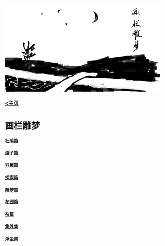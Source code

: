 ![carvingJade](/images/carvingJade.png)

### [<主页](/index.html)

# 画栏雕梦

#### [杜鹃篇](./carvingJade_I.md)
#### [游子篇](./carvingJade_II.md)
#### [羽翼篇](./carvingJade_III.md)
#### [探索篇](./carvingJade_IV.md)
#### [雕梦篇](./carvingJade_V.md)
#### [花园篇](./carvingJade_VI.md)
#### [杂篇](./carvingJade_VII.md)
#### [集外集](./carvingJade_VIII.md)
#### [浮尘集](./carvingJade_X.md)

